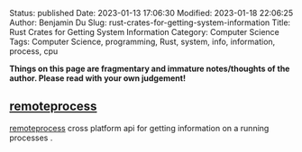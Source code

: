 Status: published
Date: 2023-01-13 17:06:30
Modified: 2023-01-18 22:06:25
Author: Benjamin Du
Slug: rust-crates-for-getting-system-information
Title: Rust Crates for Getting System Information
Category: Computer Science
Tags: Computer Science, programming, Rust, system, info, information, process, cpu

**Things on this page are fragmentary and immature notes/thoughts of the author. Please read with your own judgement!**

## [remoteprocess](https://crates.io/crates/remoteprocess)
[remoteprocess](https://crates.io/crates/remoteprocess)
cross platform api for getting information on a running processes
.

